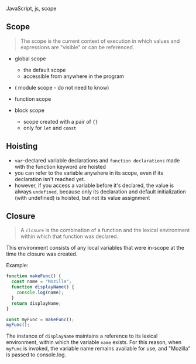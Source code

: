 JavaScript, js, scope

## Scope
>The scope is the current context of execution in which values and expressions are "visible" or can be referenced.

- global scope
    - the default scope
    - accessible from anywhere in the program

- ( module scope - do not need to know)

- function scope

- block scope
    - scope created with a pair of `{}`
    - only for `let` and `const`


## Hoisting

- `var`-declared variable declarations and `function declarations` made with the function keyword are hoisted
- you can refer to the variable anywhere in its scope, even if its declaration isn't reached yet. 
- however, if you access a variable before it's declared, the value is always `undefined`, because only its declaration and default initialization (with undefined) is hoisted, but not its value assignment

## Closure

>A `closure` is the combination of a function and the lexical environment within which that function was declared.

This environment consists of any local variables that were in-scope at the time the closure was created.

Example:

```javascript
function makeFunc() {
  const name = "Mozilla";
  function displayName() {
    console.log(name);
  }
  return displayName;
}

const myFunc = makeFunc();
myFunc();
```

The instance of `displayName` maintains a reference to its lexical environment, within which the variable `name` exists. For this reason, when `myFunc` is invoked, the variable name remains available for use, and "Mozilla" is passed to console.log.

